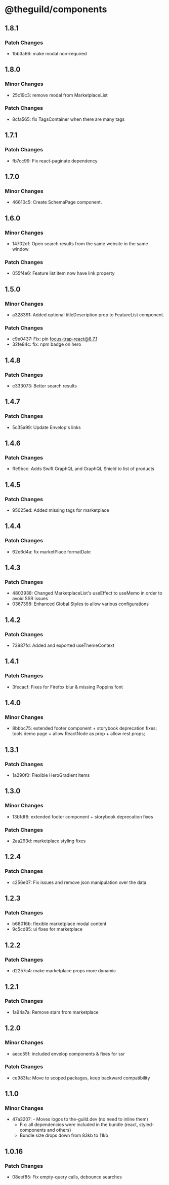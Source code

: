# @theguild/components

## 1.8.1

### Patch Changes

- 1bb3a66: make modal non-required

## 1.8.0

### Minor Changes

- 25c19c3: remove modal from MarketplaceList

### Patch Changes

- 8cfa565: fix TagsContainer when there are many tags

## 1.7.1

### Patch Changes

- fb7cc99: Fix react-paginate dependency

## 1.7.0

### Minor Changes

- 46610c5: Create SchemaPage component.

## 1.6.0

### Minor Changes

- 14702df: Open search results from the same website in the same window

### Patch Changes

- 055f4e6: Feature list item now have link property

## 1.5.0

### Minor Changes

- a328391: Added optional titleDescription prop to FeatureList component.

### Patch Changes

- c9e0437: Fix: pin focus-trap-react@8.7.1
- 32fe84c: fix: npm badge on hero

## 1.4.8

### Patch Changes

- e333073: Better search results

## 1.4.7

### Patch Changes

- 5c35a99: Update Envelop's links

## 1.4.6

### Patch Changes

- ffe9bcc: Adds Swift GraphQL and GraphQL Shield to list of products

## 1.4.5

### Patch Changes

- 95025ed: Added missing tags for marketplace

## 1.4.4

### Patch Changes

- 62e6d4a: fix marketPlace formatDate

## 1.4.3

### Patch Changes

- 4803938: Changed MarketplaceList's useEffect to useMemo in order to avoid SSR issues
- 0367398: Enhanced Global Styles to allow various configurations

## 1.4.2

### Patch Changes

- 73987fd: Added and exported useThemeContext

## 1.4.1

### Patch Changes

- 3fecacf: Fixes for Firefox blur & missing Poppins font

## 1.4.0

### Minor Changes

- 8bbbc75: extended footer component + storybook deprecation fixes;
  tools demo page + allow ReactNode as prop + allow rest props;

## 1.3.1

### Patch Changes

- 1a290f0: Flexible HeroGradient items

## 1.3.0

### Minor Changes

- 13b1df6: extended footer component + storybook deprecation fixes

### Patch Changes

- 2aa293d: marketplace styling fixes

## 1.2.4

### Patch Changes

- c256e07: Fix issues and remove json manipulation over the data

## 1.2.3

### Patch Changes

- b68016b: flexible marketplace modal content
- 9c5cd85: ui fixes for marketplace

## 1.2.2

### Patch Changes

- d2257c4: make marketplace props more dynamic

## 1.2.1

### Patch Changes

- 1a94a7a: Remove stars from marketplace

## 1.2.0

### Minor Changes

- aecc55f: included envelop components & fixes for ssr

### Patch Changes

- ce983fa: Move to scoped packages, keep backward compatibility

## 1.1.0

### Minor Changes

- 47a3207: - Moves logos to the-guild.dev (no need to inline them)
  - Fix: all dependencies were included in the bundle (react, styled-components and others)
  - Bundle size drops down from 83kb to 11kb

## 1.0.16

### Patch Changes

- 08eef85: Fix empty-query calls, debounce searches
